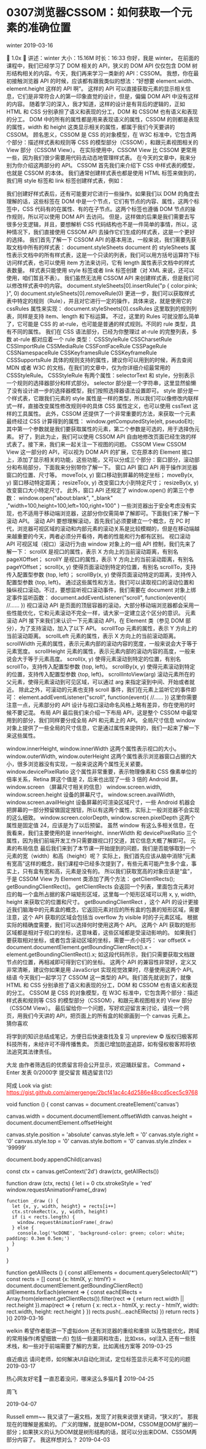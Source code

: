 # 0307浏览器CSSOM：如何获取一个元素的准确位置
winter 2019-03-16



1.0x

讲述：winter 大小：15.16M 时长：16:33
你好，我是 winter。
在前面的课程中，我们已经学习了 DOM 相关的 API，狭义的 DOM API 仅仅包含 DOM 树形结构相关的内容。今天，我们再来学习一类新的 API：CSSOM。
我想，你在最初接触浏览器 API 的时候，应该都有跟我类似的想法：“好想要 element.width、element.height 这样的 API 啊”。
这样的 API 可以直接获取元素的显示相关信息，它们是非常符合人的第一印象直觉的设计，但是，偏偏 DOM API 中没有这样的内容。
随着学习的深入，我才知道，这样的设计是有背后的逻辑的，正如 HTML 和 CSS 分别承担了语义和表现的分工，DOM 和 CSSOM 也有语义和表现的分工。
DOM 中的所有的属性都是用来表现语义的属性，CSSOM 的则都是表现的属性，width 和 height 这类显示相关的属性，都属于我们今天要讲的 CSSOM。
顾名思义，CSSOM 是 CSS 的对象模型，在 W3C 标准中，它包含两个部分：描述样式表和规则等 CSS 的模型部分（CSSOM），和跟元素视图相关的 View 部分（CSSOM View）。
在实际使用中，CSSOM View 比 CSSOM 更常用一些，因为我们很少需要用代码去动态地管理样式表。
在今天的文章中，我来分别为你介绍这两部分的 API。
CSSOM
首先我们来介绍下 CSS 中样式表的模型，也就是 CSSOM 的本体。
我们通常创建样式表也都是使用 HTML 标签来做到的，我们用 style 标签和 link 标签创建样式表，例如：
<style title="Hello">
a {
  color:red;
}
</style>
<link rel="stylesheet" title="x" href="data:text/css,p%7Bcolor:blue%7D">
我们创建好样式表后，还有可能要对它进行一些操作。如果我们以 DOM 的角度去理解的话，这些标签在 DOM 中是一个节点，它们有节点的内容、属性，这两个标签中，CSS 代码有的在属性、有的在子节点。这两个标签也遵循 DOM 节点的操作规则，所以可以使用 DOM API 去访问。
但是，这样做的后果是我们需要去写很多分支逻辑，并且，要想解析 CSS 代码结构也不是一件简单的事情，所以，这种情况下，我们直接使用 CSSOM API 去操作它们生成的样式表，这是一个更好的选择。
我们首先了解一下 CSSOM API 的基本用法，一般来说，我们需要先获取文档中所有的样式表：
document.styleSheets
document 的 styleSheets 属性表示文档中的所有样式表，这是一个只读的列表，我们可以用方括号运算符下标访问样式表，也可以使用 item 方法来访问，它有 length 属性表示文档中的样式表数量。
样式表只能使用 style 标签或者 link 标签创建（对 XML 来说，还可以使用，咱们暂且不表）。
我们虽然无法用 CSSOM API 来创建样式表，但是我们可以修改样式表中的内容。
document.styleSheets[0].insertRule("p { color:pink; }", 0)
document.styleSheets[0].removeRule(0)
更进一步，我们可以获取样式表中特定的规则（Rule），并且对它进行一定的操作，具体来说，就是使用它的 cssRules 属性来实现：
document.styleSheets[0].cssRules
这里取到的规则列表，同样是支持 item、length 和下标运算。
不过，这里的 Rules 可就没那么简单了，它可能是 CSS 的 at-rule，也可能是普通的样式规则。不同的 rule 类型，具有不同的属性。
我们在 CSS 语法部分，已经为你整理过 at-rule 的完整列表，多数 at-rule 都对应着一个 rule 类型：
CSSStyleRule
CSSCharsetRule
CSSImportRule
CSSMediaRule
CSSFontFaceRule
CSSPageRule
CSSNamespaceRule
CSSKeyframesRule
CSSKeyframeRule
CSSSupportsRule
具体的规则支持的属性，建议你可以用到的时候，再去查阅 MDN 或者 W3C 的文档，在我们的文章中，仅为你详细介绍最常用的 CSSStyleRule。
CSSStyleRule 有两个属性：selectorText 和 style，分别表示一个规则的选择器部分和样式部分。
selector 部分是一个字符串，这里显然偷懒了没有设计进一步的选择器模型，我们按照选择器语法设置即可。
style 部分是一个样式表，它跟我们元素的 style 属性是一样的类型，所以我们可以像修改内联样式一样，直接改变属性修改规则中的具体 CSS 属性定义，也可以使用 cssText 这样的工具属性。
此外，CSSOM 还提供了一个非常重要的方法，来获取一个元素最终经过 CSS 计算得到的属性：
window.getComputedStyle(elt, pseudoElt);
其中第一个参数就是我们要获取属性的元素，第二个参数是可选的，用于选择伪元素。
好了，到此为止，我们可以使用 CSSOM API 自由地修改页面已经生效的样式表了。接下来，我们来一起关注一下视图的问题。
CSSOM View
CSSOM View 这一部分的 API，可以视为 DOM API 的扩展，它在原本的 Element 接口上，添加了显示相关的功能，这些功能，又可以分成三个部分：窗口部分，滚动部分和布局部分，下面我来分别带你了解一下。
窗口 API
窗口 API 用于操作浏览器窗口的位置、尺寸等。
moveTo(x, y) 窗口移动到屏幕的特定坐标；
moveBy(x, y) 窗口移动特定距离；
resizeTo(x, y) 改变窗口大小到特定尺寸；
resizeBy(x, y) 改变窗口大小特定尺寸。
此外，窗口 API 还规定了 window.open() 的第三个参数：
window.open("about:blank", "_blank" ,"width=100,height=100,left=100,right=100" )
一些浏览器出于安全考虑没有实现，也不适用于移动端浏览器，这部分你仅需简单了解即可。下面我们来了解一下滚动 API。
滚动 API
要想理解滚动，首先我们必须要建立一个概念，在 PC 时代，浏览器可视区域的滚动和内部元素的滚动关系是比较模糊的，但是在移动端越来越重要的今天，两者必须分开看待，两者的性能和行为都有区别。
视口滚动 API
可视区域（视口）滚动行为由 window 对象上的一组 API 控制，我们先来了解一下：
scrollX 是视口的属性，表示 X 方向上的当前滚动距离，有别名 pageXOffset；
scrollY 是视口的属性，表示 Y 方向上的当前滚动距离，有别名 pageYOffset；
scroll(x, y) 使得页面滚动到特定的位置，有别名 scrollTo，支持传入配置型参数 {top, left}；
scrollBy(x, y) 使得页面滚动特定的距离，支持传入配置型参数 {top, left}。
通过这些属性和方法，我们可以读取视口的滚动位置和操纵视口滚动。不过，要想监听视口滚动事件，我们需要在 document 对象上绑定事件监听函数：
document.addEventListener("scroll", function(event){
  //......
})
视口滚动 API 是页面的顶层容器的滚动，大部分移动端浏览器都会采用一些性能优化，它和元素滚动不完全一样，请大家一定建立这个区分的意识。
元素滚动 API
接下来我们来认识一下元素滚动 API，在 Element 类（参见 DOM 部分），为了支持滚动，加入了以下 API。
scrollTop 元素的属性，表示 Y 方向上的当前滚动距离。
scrollLeft 元素的属性，表示 X 方向上的当前滚动距离。
scrollWidth 元素的属性，表示元素内部的滚动内容的宽度，一般来说会大于等于元素宽度。
scrollHeight 元素的属性，表示元素内部的滚动内容的高度，一般来说会大于等于元素高度。
scroll(x, y) 使得元素滚动到特定的位置，有别名 scrollTo，支持传入配置型参数 {top, left}。
scrollBy(x, y) 使得元素滚动到特定的位置，支持传入配置型参数 {top, left}。
scrollIntoView(arg) 滚动元素所在的父元素，使得元素滚动到可见区域，可以通过 arg 来指定滚到中间、开始或者就近。
除此之外，可滚动的元素也支持 scroll 事件，我们在元素上监听它的事件即可：
element.addEventListener("scroll", function(event){
  //......
})
这里你需要注意一点，元素部分的 API 设计与视口滚动命名风格上略有差异，你在使用的时候不要记混。
布局 API
最后我们来介绍一下布局 API，这是整个 CSSOM 中最常用到的部分，我们同样要分成全局 API 和元素上的 API。
全局尺寸信息
window 对象上提供了一些全局的尺寸信息，它是通过属性来提供的，我们一起来了解一下来这些属性。

window.innerHeight, window.innerWidth 这两个属性表示视口的大小。
window.outerWidth, window.outerHeight 这两个属性表示浏览器窗口占据的大小，很多浏览器没有实现，一般来说这两个属性无关紧要。
window.devicePixelRatio 这个属性非常重要，表示物理像素和 CSS 像素单位的倍率关系，Retina 屏这个值是 2，后来也出现了一些 3 倍的 Android 屏。
window.screen （屏幕尺寸相关的信息）
window.screen.width, window.screen.height 设备的屏幕尺寸。
window.screen.availWidth, window.screen.availHeight 设备屏幕的可渲染区域尺寸，一些 Android 机器会把屏幕的一部分预留做固定按钮，所以有这两个属性，实际上一般浏览器不会实现的这么细致。
window.screen.colorDepth, window.screen.pixelDepth 这两个属性是固定值 24，应该是为了以后预留。
虽然 window 有这么多相关信息，在我看来，我们主要使用的是 innerHeight、innerWidth 和 devicePixelRatio 三个属性，因为我们前端开发工作只需要跟视口打交道，其它信息大概了解即可。
元素的布局信息
最后我们来到了本节课一开始提到的问题，我们是否能够取到一个元素的宽（width）和高（height）呢？
实际上，我们首先应该从脑中消除“元素有宽高”这样的概念，我们课程中已经多次提到了，有些元素可能产生多个盒，事实上，只有盒有宽和高，元素是没有的。
所以我们获取宽高的对象应该是“盒”，于是 CSSOM View 为 Element 类添加了两个方法：
getClientRects();
getBoundingClientRect()。
getClientRects 会返回一个列表，里面包含元素对应的每一个盒所占据的客户端矩形区域，这里每一个矩形区域可以用 x, y, width, height 来获取它的位置和尺寸。
getBoundingClientRect ，这个 API 的设计更接近我们脑海中的元素盒的概念，它返回元素对应的所有盒的包裹的矩形区域，需要注意，这个 API 获取的区域会包括当 overflow 为 visible 时的子元素区域。
根据实际的精确度需要，我们可以选择何时使用这两个 API。
这两个 API 获取的矩形区域都是相对于视口的坐标，这意味着，这些区域都是受滚动影响的。
如果我们要获取相对坐标，或者包含滚动区域的坐标，需要一点小技巧：
var offsetX = document.documentElement.getBoundingClientRect().x - element.getBoundingClientRect().x;
如这段代码所示，我们只需要获取文档跟节点的位置，再相减即可得到它们的坐标。
这两个 API 的兼容性非常好，定义又非常清晰，建议你如果是用 JavaScript 实现视觉效果时，尽量使用这两个 API。
结语
今天我们一起学习了 CSSOM 这一类型的 API。我们首先就说到了，就像 HTML 和 CSS 分别承担了语义和表现的分工，DOM 和 CSSOM 也有语义和表现的分工。
CSSOM 是 CSS 的对象模型，在 W3C 标准中，它包含两个部分：描述样式表和规则等 CSS 的模型部分（CSSOM），和跟元素视图相关的 View 部分（CSSOM View）。
最后留给你一个问题，写好欢迎留言来讨论，请找一个网页，用我们今天讲的 API，把页面上的所有盒的轮廓画到一个 canvas 元素上。
猜你喜欢

将学到的知识总结成笔记，方便日后快速查找及复习
unpreview
© 版权归极客邦科技所有，未经许可不得传播售卖。 页面已增加防盗追踪，如有侵权极客邦将依法追究其法律责任。

大龙
由作者筛选后的优质留言将会公开显示，欢迎踊跃留言。
Command + Enter 发表
0/2000字
提交留言
精选留言(12)

阿成
Look via gist: https://gist.github.com/aimergenge/2bcf41ac4c4d2586e48ccd5cec5c9768

void function () {
  const canvas = document.createElement('canvas')

  canvas.width = document.documentElement.offsetWidth
  canvas.height = document.documentElement.offsetHeight

  canvas.style.position = 'absolute'
  canvas.style.left = '0'
  canvas.style.right = '0'
  canvas.style.top = '0'
  canvas.style.bottom = '0'
  canvas.style.zIndex = '99999'

  document.body.appendChild(canvas)

  const ctx = canvas.getContext('2d')
  draw(ctx, getAllRects())

  function draw (ctx, rects) {
    let i = 0
    ctx.strokeStyle = 'red'
    window.requestAnimationFrame(_draw)

    function _draw () {
      let {x, y, width, height} = rects[i++]
      ctx.strokeRect(x, y, width, height)
      if (i < rects.length) {
        window.requestAnimationFrame(_draw)
      } else {
        console.log('%cDONE', 'background-color: green; color: white; padding: 0.3em 0.5em;')
      }
    }
  }

  function getAllRects () {
    const allElements = document.querySelectorAll('*')
    const rects = []
    const {x: htmlX, y: htmlY} = document.documentElement.getBoundingClientRect()
    allElements.forEach(element => {
      const eachElRects = Array.from(element.getClientRects()).filter(rect => {
        return rect.width || rect.height
      }).map(rect => {
        return {
          x: rect.x - htmlX,
          y: rect.y - htmlY,
          width: rect.width,
          height: rect.height
        }
      })
      rects.push(...eachElRects)
    })
    return rects
  }
}()
2019-03-16

welkin
希望作者能讲一下虚拟dom
还有浏览器的重绘和重排
以及性能优化，跨域的常用操作(希望细致一点)
包括一些漏洞和攻击，比如xss，sql注入
还有一些技术栈，和一些对于前端需要了解的方案，比如离线方案等
2019-03-25

痕近痕远
请问老师，如何解决UI自动化测试，定位标签显示元素不可见的问题
2019-03-17

热心网友好宅💫
一直忍着没问，哪来这么多猫片🤣
2019-04-25

周飞
<body>
 <canvas id="rect"></canvas>
<script type="text/javascript">
             const canvas = document.getElementById('rect');
             canvas.width =document.documentElement.getBoundingClientRect().width;
             canvas.height = document.documentElement.getBoundingClientRect().height;
             canvas.style.position="absolute";
             canvas.style.top=0;
             canvas.style.left=0;
             canvas.style.border='1px solid red';
             const ctx = canvas.getContext('2d');
             function travaldom(root){
               if(root.tagName && root.tagName !=='text' && root.tagName!=='canvas'){
                  const startX = root.getBoundingClientRect().x;
                  const startY = root.getBoundingClientRect().y;
                  const width = root.getBoundingClientRect().width;
                  const height = root.getBoundingClientRect().height;
                  ctx.beginPath();
                  ctx.lineWidth="1";
                  ctx.strokeStyle="blue";
                  ctx.rect(startX,startY,width,height);
                  ctx.stroke();
               }
               root.childNodes.forEach(node=>{
                   travaldom(node);
               });
             }
             travaldom(document);
        </script>
</body>
2019-04-07

Russell
emm~~ 我又读了一遍文档，发现了对我来说很关键词，“狭义的”。 那我现在的理解是酱紫的。 广义的理解，就是BOM+DOM，CSSOM是DOM扩展的一部分；如果狭义的认为DOM就是树形结构的话，就可以分出来DOM、CSSOM两部分内容了。 我这样想对么？
2019-04-03
